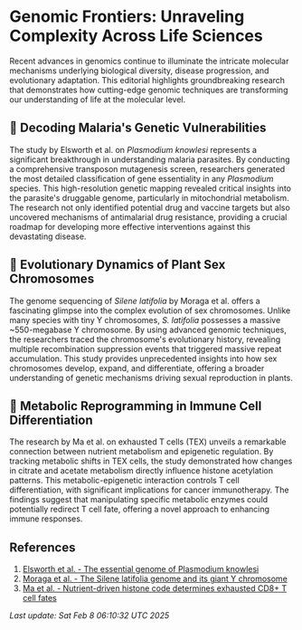 # Genomic Frontiers: Unraveling Complexity Across Life Sciences

Recent advances in genomics continue to illuminate the intricate molecular mechanisms underlying biological diversity, disease progression, and evolutionary adaptation. This editorial highlights groundbreaking research that demonstrates how cutting-edge genomic techniques are transforming our understanding of life at the molecular level.

## 🧬 Decoding Malaria's Genetic Vulnerabilities

The study by Elsworth et al. on *Plasmodium knowlesi* represents a significant breakthrough in understanding malaria parasites. By conducting a comprehensive transposon mutagenesis screen, researchers generated the most detailed classification of gene essentiality in any *Plasmodium* species. This high-resolution genetic mapping revealed critical insights into the parasite's druggable genome, particularly in mitochondrial metabolism. The research not only identified potential drug and vaccine targets but also uncovered mechanisms of antimalarial drug resistance, providing a crucial roadmap for developing more effective interventions against this devastating disease.

## 🌱 Evolutionary Dynamics of Plant Sex Chromosomes

The genome sequencing of *Silene latifolia* by Moraga et al. offers a fascinating glimpse into the complex evolution of sex chromosomes. Unlike many species with tiny Y chromosomes, *S. latifolia* possesses a massive ~550-megabase Y chromosome. By using advanced genomic techniques, the researchers traced the chromosome's evolutionary history, revealing multiple recombination suppression events that triggered massive repeat accumulation. This study provides unprecedented insights into how sex chromosomes develop, expand, and differentiate, offering a broader understanding of genetic mechanisms driving sexual reproduction in plants.

## 🧫 Metabolic Reprogramming in Immune Cell Differentiation

The research by Ma et al. on exhausted T cells (TEX) unveils a remarkable connection between nutrient metabolism and epigenetic regulation. By tracking metabolic shifts in TEX cells, the study demonstrated how changes in citrate and acetate metabolism directly influence histone acetylation patterns. This metabolic-epigenetic interaction controls T cell differentiation, with significant implications for cancer immunotherapy. The findings suggest that manipulating specific metabolic enzymes could potentially redirect T cell fate, offering a novel approach to enhancing immune responses.

## References

1. [Elsworth et al. - The essential genome of Plasmodium knowlesi](https://pubmed.ncbi.nlm.nih.gov/39913579)
2. [Moraga et al. - The Silene latifolia genome and its giant Y chromosome](https://pubmed.ncbi.nlm.nih.gov/39913565)
3. [Ma et al. - Nutrient-driven histone code determines exhausted CD8+ T cell fates](https://pubmed.ncbi.nlm.nih.gov/39666821)

*Last update: Sat Feb  8 06:10:32 UTC 2025*
